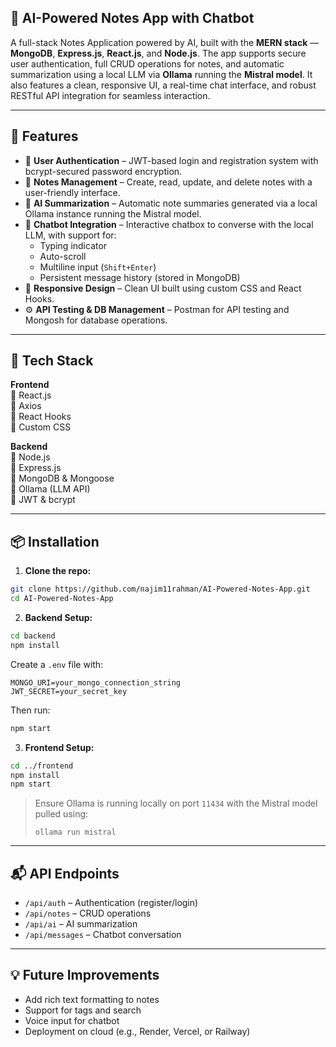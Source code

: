 ## 🧠 AI-Powered Notes App with Chatbot

A full-stack Notes Application powered by AI, built with the **MERN stack** — **MongoDB**, **Express.js**, **React.js**, and **Node.js**. The app supports secure user authentication, full CRUD operations for notes, and automatic summarization using a local LLM via **Ollama** running the **Mistral model**. It also features a clean, responsive UI, a real-time chat interface, and robust RESTful API integration for seamless interaction.

---

## 🚀 Features

- 🔐 **User Authentication** – JWT-based login and registration system with bcrypt-secured password encryption.
- 📝 **Notes Management** – Create, read, update, and delete notes with a user-friendly interface.
- 🧠 **AI Summarization** – Automatic note summaries generated via a local Ollama instance running the Mistral model.
- 💬 **Chatbot Integration** – Interactive chatbox to converse with the local LLM, with support for:
  - Typing indicator
  - Auto-scroll
  - Multiline input (`Shift+Enter`)
  - Persistent message history (stored in MongoDB)
- 📱 **Responsive Design** – Clean UI built using custom CSS and React Hooks.
- ⚙️ **API Testing & DB Management** – Postman for API testing and Mongosh for database operations.

---

## 🧰 Tech Stack

**Frontend**  
🔹 React.js  
🔹 Axios  
🔹 React Hooks  
🔹 Custom CSS  

**Backend**  
🔹 Node.js  
🔹 Express.js  
🔹 MongoDB & Mongoose  
🔹 Ollama (LLM API)  
🔹 JWT & bcrypt  

---

## 📦 Installation

1. **Clone the repo:**

```bash
git clone https://github.com/najim11rahman/AI-Powered-Notes-App.git
cd AI-Powered-Notes-App
```

2. **Backend Setup:**

```bash
cd backend
npm install
```

Create a `.env` file with:

```
MONGO_URI=your_mongo_connection_string
JWT_SECRET=your_secret_key
```

Then run:

```bash
npm start
```

3. **Frontend Setup:**

```bash
cd ../frontend
npm install
npm start
```

> Ensure Ollama is running locally on port `11434` with the Mistral model pulled using:
> ```
> ollama run mistral
> ```

---

## 📬 API Endpoints

- `/api/auth` – Authentication (register/login)
- `/api/notes` – CRUD operations
- `/api/ai` – AI summarization
- `/api/messages` – Chatbot conversation

---

## 💡 Future Improvements

- Add rich text formatting to notes  
- Support for tags and search  
- Voice input for chatbot  
- Deployment on cloud (e.g., Render, Vercel, or Railway)
